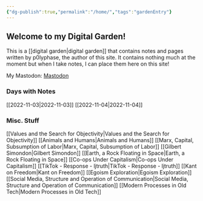 ```yaml
---
{"dg-publish":true,"permalink":"/home/","tags":"gardenEntry"}
---
```



## Welcome to my Digital Garden!

This is a [[digital garden\|digital garden]] that contains notes and pages written by p0lyphase, the author of this site. It contains nothing much at the moment but when I take notes, I can place them here on this site!

My Mastodon: <a rel="me" href="https://toot.marty.workisboring.com/@marty">Mastodon</a>

### Days with Notes
[[2022-11-03\|2022-11-03]]
[[2022-11-04\|2022-11-04]]

### Misc. Stuff
[[Values and the Search for Objectivity\|Values and the Search for Objectivity]]
[[Animals and Humans\|Animals and Humans]]
[[Marx, Capital, Subsumption of Labor\|Marx, Capital, Subsumption of Labor]]
[[Gilbert Simondon\|Gilbert Simondon]]
[[Earth, a Rock Floating in Space\|Earth, a Rock Floating in Space]]
[[Co-ops Under Capitalism\|Co-ops Under Capitalism]]
[[TikTok - Response - ljtruth\|TikTok - Response - ljtruth]]
[[Kant on Freedom\|Kant on Freedom]]
[[Egoism Exploration\|Egoism Exploration]]
[[Social Media, Structure and Operation of Communication\|Social Media, Structure and Operation of Communication]]
[[Modern Processes in Old Tech\|Modern Processes in Old Tech]]


